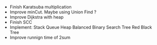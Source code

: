 - Finish Karatsuba multiplication
- Improve minCut. Maybe using Union Find ?
- Improve Dijkstra with heap
- Finish SCC
- Implement:
    Stack
    Queue
    Heap
    Balanced Binary Search Tree
    Red Black Tree
- Improve runnign time of 2sum
